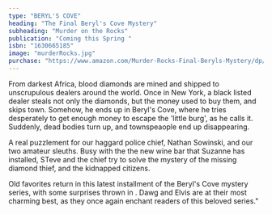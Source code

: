 ```yaml
---
type: "BERYL'S COVE"
heading: "The Final Beryl's Cove Mystery"
subheading: "Murder on the Rocks"
publication: "Coming this Spring "
isbn: "1630665185"
image: "murderRocks.jpg"
purchase: "https://www.amazon.com/Murder-Rocks-Final-Beryls-Mystery/dp/1630665185/ref=sr_1_9?crid=2BWDBR7E32FLJ&keywords=jan+mccanless&qid=1642886800&sprefix=jan+mccanless%2Caps%2C77&sr=8-9"
---
```

From darkest Africa, blood diamonds are mined and shipped to  unscrupulous dealers around the world.  Once in New York, a black listed dealer steals not only the diamonds, but the money used to buy them, and skips town. Somehow, he ends up in Beryl's Cove, where he tries desperately  to get enough money to escape the 'little burg', as he calls it.  Suddenly, dead bodies  turn up, and townspeaople end up disappearing. 

A real puzzlement for our haggard police chief, Nathan Sowinski, and our two amateur sleuths. Busy with the the new wine bar that Suzanne has installed, STeve and the chief try to solve the mystery of the missing diamond thief, and the kidnapped citizens. 

Old favorites return in this latest installment of the Beryl's Cove mystery series, with some surprises thrown in .  Dawg and Elvis are at their most charming best, as they once again enchant readers of this beloved series."
